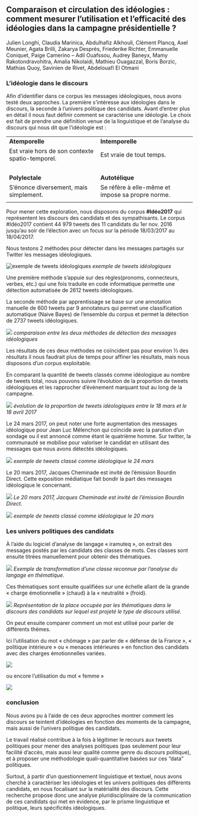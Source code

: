## Comparaison et circulation des idéologies : comment mesurer l’utilisation et l’efficacité des idéologies dans la campagne présidentielle ?

<span class="contribs">Julien Longhi, Claudia Marinica, Abdulhafiz Alkhouli, Clément Plancq, Axel Meunier, Agata Brilli, Zakarya Després, Friederike Richter, Emmanuelle Coniquet, Paige Camerino – Adil Ouafssou, Audrey Baneyx, Mamy Rakotondravohitra, Amalia Nikolaidi, Mathieu Ouagazzal, Boris Borzic, Mathias Quoy, Savinien de Rivet, Abdelouafi El Otmani</span>
### L’idéologie dans le discours

Afin d’identifier dans ce corpus les messages idéologiques, nous avons testé deux approches. La première s’intéresse aux idéologies dans le discours, la seconde à l’univers politique des candidats.
Avant d’entrer plus en détail il nous faut définir comment se caractérise une idéologie. Le choix est fait de prendre une définition venue de la linguistique et de l’analyse du discours qui nous dit que l’idéologie est :

|                                                 |                                                  |
| ----------------------------------------------- | ------------------------------------------------ |
| **Atemporelle**                                 | **Intemporelle**                                 |
| Est vraie hors de son contexte spatio-temporel. | Est vraie de tout temps.                         |
| &nbsp;                                          | &nbsp;                                           |
| **Polylectale**                                 | **Autotélique**                                  |
| S’énonce diversement, mais simplement.          | Se réfère à elle-même et impose sa propre norme. |
|                                                 |                                                  |


Pour mener cette exploration, nous disposons du corpus **#Idéo2017** qui représentent les discours des candidats et des sympathisants. Le corpus #Idéo2017 contient 44 979 tweets des 11 candidats du 1er nov. 2016 jusqu’au soir de l’élection avec un focus sur la période 18/03/2017 au 18/04/2017.

Nous testons 2 méthodes pour détecter dans les messages partagés sur Twitter les messages idéologiques.

![exemple de tweets idéologiques](md/ideologies/exemple-tweet-ideo.jpg)
*exemple de tweets idéologiques*

Une première méthode s’appuie sur des règles(pronoms, connecteurs, verbes, etc.) qui une fois traduite en code informatique permette une détection automatisée de 2612 tweets idéologiques.

La seconde méthode par apprentissage se base sur une annotation manuelle de 600 tweets par 9 annotateurs qui permet une classification automatique (Naive Bayes) de l’ensemble du corpus et permet la détection de 2737 tweets idéologiques.

![](md/ideologies/image10.jpg)
_comparaison entre les deux méthodes de détection des messages idéologiques_

Les résultats de ces deux méthodes ne coïncident pas pour environ ⅓ des résultats il nous faudrait plus de temps pour affiner les résultats, mais nous disposons d’un corpus exploitable.

En comparant la quantité de tweets classés comme idéologique au nombre de tweets total, nous pouvons suivre l’évolution de la proportion de tweets idéologiques et les rapprocher d’événement marquant tout au long de la campagne.

![](md/ideologies/image2.jpg)
_évolution de la proportion de tweets idéologiques entre le 18 mars et le 18 avril 2017_

Le 24 mars 2017, on peut noter une forte augmentation des messages idéologique pour Jean Luc Mélenchon qui coïncide avec la parution d’un sondage ou il est annoncé comme étant le quatrième homme. Sur twitter, la communauté se mobilise pour valoriser le candidat en utilisant des messages que nous avons détectés idéologiques.

![](md/ideologies/exemple-tweet-ideo-24-03-17.jpg)
_exemple de tweets classé comme idéologique le 24 mars_

Le 20 mars 2017, Jacques Cheminade est invité de l’émission Bourdin Direct. Cette exposition médiatique fait bondir la part des messages idéologique le concernant.

![](md/ideologies/image4.jpg)
_Le 20 mars 2017, Jacques Cheminade est invité de l’émission Bourdin Direct._

![](md/ideologies/image3.jpg)
_exemple de tweets classé comme idéologique le 20 mars_

### Les univers politiques des candidats

À l’aide du logiciel d’analyse de langage « iramuteq », on extrait des messages postés par les candidats des classes de mots. Ces classes sont ensuite titrées manuellement pour obtenir des thématiques.

![](md/ideologies/image8.jpg)
_Exemple de transformation d’une classe reconnue par l’analyse du langage en thématique._

Ces thématiques sont ensuite qualifiées sur une échelle allant de la grande « charge émotionnelle » (chaud) à la « neutralité » (froid).

![](md/ideologies/image5.jpg)
_Représentation de la place occupée par les thématiques dans le discours des candidats sur lequel est projeté le type de discours utilisé._

On peut ensuite comparer comment un mot est utilisé pour parler de différents thèmes.

Ici l’utilisation du mot « chômage » par parler de « défense de la France », « politique intérieure » ou « menaces intérieures » en fonction des candidats avec des charges émotionnelles variées.

![](md/ideologies/image11.jpg)

ou encore l’utilisation du mot « femme »

![](md/ideologies/image12.jpg)

### conclusion

Nous avons pu à l’aide de ces deux approches montrer comment les discours se teintent d’idéologies en fonction des moments de la campagne, mais aussi de l’univers politique des candidats.

Le travail réalisé contribue à la fois à légitimer le recours aux tweets politiques pour mener des analyses politiques (pas seulement pour leur facilité d’accès, mais aussi leur qualité comme genre du discours politique), et à proposer une méthodologie quali-quantitative basées sur ces “data” politiques.

Surtout, à partir d’un questionnement linguistique et textuel, nous avons cherché à caractériser les idéologies et les univers politiques des différents candidats, en nous focalisant sur la matérialité des discours. Cette recherche propose donc une analyse pluridisciplinaire de la communication de ces candidats qui met en évidence, par le prisme linguistique et politique, leurs spécificités idéologiques.
